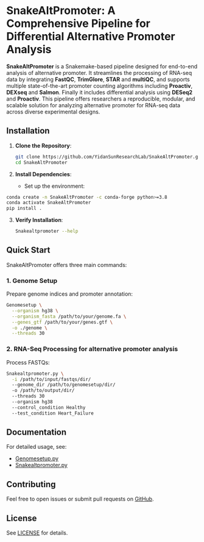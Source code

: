 # SnakeAltPromoter: A Comprehensive Pipeline for Differential Alternative Promoter Analysis

**SnakeAltPromoter** is a Snakemake-based pipeline designed for end-to-end analysis of alternative promoter. It streamlines the processing of RNA-seq data by integrating **FastQC**, **TrimGlore**, **STAR** and **multiQC**, and supports multiple state-of-the-art promoter counting algorithms including **Proactiv**, **DEXseq** and **Salmon**. Finally it includes differential analysis using **DESeq2** and **Proactiv**. This pipeline offers researchers a reproducible, modular, and scalable solution for analyzing alternative promoter for RNA-seq data across diverse experimental designs.

## Installation

1. **Clone the Repository**:
   ```bash
   git clone https://github.com/YidanSunResearchLab/SnakeAltPromoter.git
   cd SnakeAltPromoter
   ```

2. **Install Dependencies**:
   - Set up the environment:
  ```bash
  conda create -n SnakeAltPromoter -c conda-forge python>=3.8
  conda activate SnakeAltPromoter
  pip install .
  ```

3. **Verify Installation**:
   ```bash
   Snakealtpromoter --help
   ```

## Quick Start

SnakeAltPromoter offers three main commands:

### 1. Genome Setup
Prepare genome indices and promoter annotation:
```bash
Genomesetup \
  --organism hg38 \
  --organism_fasta /path/to/your/genome.fa \
  --genes_gtf /path/to/your/genes.gtf \
  -o ./genome \
  --threads 30
```

### 2.  RNA-Seq Processing for alternative promoter analysis
Process FASTQs:
```bash
Snakealtpromoter.py \
  -i /path/to/input/fastqs/dir/ 
  --genome_dir /path/to/genomesetup/dir/ 
  -o /path/to/output/dir/ 
  --threads 30 
  --organism hg38 
  --control_condition Healthy 
  --test_condition Heart_Failure 
```

## Documentation
For detailed usage, see:
- [Genomesetup.py](docs/Genomesetup.md)
- [Snakealtpromoter.py](docs/Snakealtpromoter.md)

## Contributing
Feel free to open issues or submit pull requests on [GitHub](https://github.com/YidanSunResearchLab/SnakeAltPromoter).

## License
See [LICENSE](LICENSE) for details.


